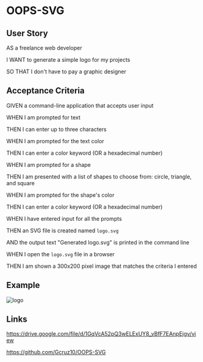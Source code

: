 # OOPS-SVG

## User Story 
AS a freelance web developer

I WANT to generate a simple logo for my projects

SO THAT I don't have to pay a graphic designer

## Acceptance Criteria 
GIVEN a command-line application that accepts user input

WHEN I am prompted for text

THEN I can enter up to three characters

WHEN I am prompted for the text color

THEN I can enter a color keyword (OR a hexadecimal number)

WHEN I am prompted for a shape

THEN I am presented with a list of shapes to choose from: circle, triangle, and square

WHEN I am prompted for the shape's color

THEN I can enter a color keyword (OR a hexadecimal number)

WHEN I have entered input for all the prompts

THEN an SVG file is created named `logo.svg`

AND the output text "Generated logo.svg" is printed in the command line

WHEN I open the `logo.svg` file in a browser

THEN I am shown a 300x200 pixel image that matches the criteria I entered
## Example
![logo](https://github.com/Gcruz10/OOPS-SVG/assets/127717256/a209bca4-e081-4435-8702-956e43d6d2c7)

## Links 
https://drive.google.com/file/d/1GqVcA52pQ3wELExUY8_vBfF7EAnpEjgv/view

https://github.com/Gcruz10/OOPS-SVG
